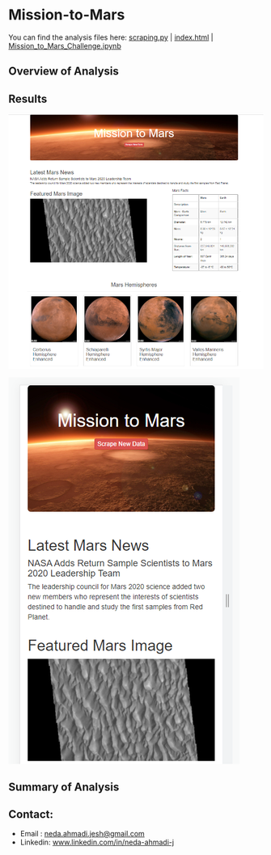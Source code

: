 # Mission-to-Mars
You can find the analysis files here: [scraping.py](https://github.com/NedaAJ/Mission-to-Mars/blob/main/scraping.py) | [index.html](https://github.com/NedaAJ/Mission-to-Mars/blob/main/templates/index.html) | [Mission_to_Mars_Challenge.ipynb](https://github.com/NedaAJ/Mission-to-Mars/blob/main/Mission_to_Mars_Challenge.ipynb)

## Overview of Analysis


## Results


![Mars_Hemispheres.PNG](Resources/Mars_Hemispheres.PNG)

![Mobile-version.PNG](Resources/Mobile-version.PNG
)

## Summary of Analysis


## Contact:
- Email : [neda.ahmadi.jesh@gmail.com](mailto:neda.ahmadi.jesh@gmail.com?subject=[GitHub]%20Source%20Han%20Sans)
- Linkedin: www.linkedin.com/in/neda-ahmadi-j
